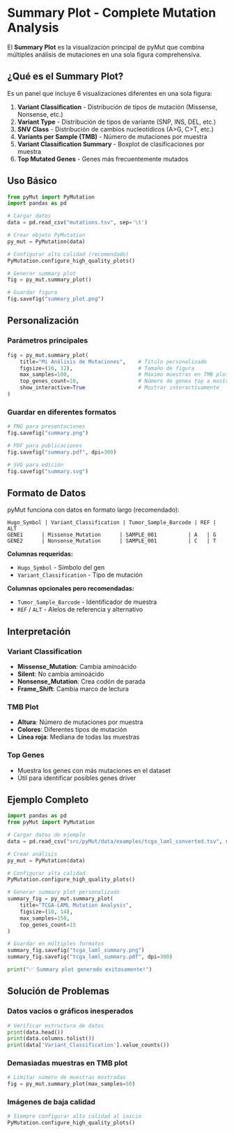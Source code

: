 # Summary Plot - Complete Mutation Analysis

El **Summary Plot** es la visualización principal de pyMut que combina múltiples análisis de mutaciones en una sola figura comprehensiva.

## ¿Qué es el Summary Plot?

Es un panel que incluye 6 visualizaciones diferentes en una sola figura:

1. **Variant Classification** - Distribución de tipos de mutación (Missense, Nonsense, etc.)
2. **Variant Type** - Distribución de tipos de variante (SNP, INS, DEL, etc.)  
3. **SNV Class** - Distribución de cambios nucleotídicos (A>G, C>T, etc.)
4. **Variants per Sample (TMB)** - Número de mutaciones por muestra
5. **Variant Classification Summary** - Boxplot de clasificaciones por muestra
6. **Top Mutated Genes** - Genes más frecuentemente mutados

## Uso Básico

```python
from pyMut import PyMutation
import pandas as pd

# Cargar datos
data = pd.read_csv("mutations.tsv", sep='\t')

# Crear objeto PyMutation
py_mut = PyMutation(data)

# Configurar alta calidad (recomendado)
PyMutation.configure_high_quality_plots()

# Generar summary plot
fig = py_mut.summary_plot()

# Guardar figura
fig.savefig("summary_plot.png")
```

## Personalización

### Parámetros principales

```python
fig = py_mut.summary_plot(
    title="Mi Análisis de Mutaciones",    # Título personalizado
    figsize=(16, 12),                     # Tamaño de figura
    max_samples=100,                      # Máximo muestras en TMB plot
    top_genes_count=10,                   # Número de genes top a mostrar
    show_interactive=True                 # Mostrar interactivamente
)
```

### Guardar en diferentes formatos

```python
# PNG para presentaciones
fig.savefig("summary.png")

# PDF para publicaciones
fig.savefig("summary.pdf", dpi=300)

# SVG para edición
fig.savefig("summary.svg")
```

## Formato de Datos

pyMut funciona con datos en formato largo (recomendado):

```
Hugo_Symbol | Variant_Classification | Tumor_Sample_Barcode | REF | ALT
GENE1      | Missense_Mutation      | SAMPLE_001          | A   | G
GENE2      | Nonsense_Mutation      | SAMPLE_001          | C   | T
```

**Columnas requeridas:**
- `Hugo_Symbol` - Símbolo del gen
- `Variant_Classification` - Tipo de mutación

**Columnas opcionales pero recomendadas:**
- `Tumor_Sample_Barcode` - Identificador de muestra
- `REF` / `ALT` - Alelos de referencia y alternativo

## Interpretación

### Variant Classification
- **Missense_Mutation**: Cambia aminoácido
- **Silent**: No cambia aminoácido  
- **Nonsense_Mutation**: Crea codón de parada
- **Frame_Shift**: Cambia marco de lectura

### TMB Plot
- **Altura**: Número de mutaciones por muestra
- **Colores**: Diferentes tipos de mutación
- **Línea roja**: Mediana de todas las muestras

### Top Genes
- Muestra los genes con más mutaciones en el dataset
- Útil para identificar posibles genes driver

## Ejemplo Completo

```python
import pandas as pd
from pyMut import PyMutation

# Cargar datos de ejemplo
data = pd.read_csv("src/pyMut/data/examples/tcga_laml_converted.tsv", sep='\t')

# Crear análisis
py_mut = PyMutation(data)

# Configurar alta calidad
PyMutation.configure_high_quality_plots()

# Generar summary plot personalizado
summary_fig = py_mut.summary_plot(
    title="TCGA-LAML Mutation Analysis",
    figsize=(18, 14),
    max_samples=150,
    top_genes_count=15
)

# Guardar en múltiples formatos
summary_fig.savefig("tcga_laml_summary.png")
summary_fig.savefig("tcga_laml_summary.pdf", dpi=300)

print("✅ Summary plot generado exitosamente!")
```

## Solución de Problemas

### Datos vacíos o gráficos inesperados
```python
# Verificar estructura de datos
print(data.head())
print(data.columns.tolist())
print(data['Variant_Classification'].value_counts())
```

### Demasiadas muestras en TMB plot
```python
# Limitar número de muestras mostradas
fig = py_mut.summary_plot(max_samples=50)
```

### Imágenes de baja calidad
```python
# Siempre configurar alta calidad al inicio
PyMutation.configure_high_quality_plots()
``` 